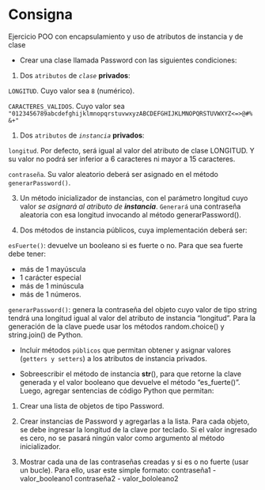 # Consigna 

Ejercicio POO con encapsulamiento y uso de atributos de instancia y de clase

- Crear una clase llamada Password con las siguientes condiciones:
1. Dos `atributos` de _`clase`_ **privados**:
   
`LONGITUD`. Cuyo valor sea ```8``` (numérico).
   
`CARACTERES_VALIDOS`. Cuyo valor sea
`"0123456789abcdefghijklmnopqrstuvwxyzABCDEFGHIJKLMNOPQRSTUVWXYZ<=>@#%
&+"`

1. Dos `atributos` de _`instancia`_ **privados**:

`longitud`. Por defecto, será igual al valor del atributo de clase LONGITUD. Y su valor no
podrá ser inferior a 6 caracteres ni mayor a 15 caracteres.

`contraseña`. Su valor aleatorio deberá ser asignado en el método `generarPassword()`.

3. Un método inicializador de instancias, con el parámetro longitud cuyo valor _se asignará al atributo de **instancia**_. 
`Generará` una contraseña aleatoria con esa longitud invocando al método generarPassword().

4. Dos métodos de instancia públicos, cuya implementación deberá ser:
   
`esFuerte()`: devuelve un booleano si es fuerte o no. Para que sea fuerte debe tener:
   - más de 1 mayúscula
   - 1 carácter especial
   - más de 1 minúscula 
   - más de 1 números.

`generarPassword()`: genera la contraseña del objeto cuyo valor de tipo string tendrá una longitud igual al valor del atributo de instancia “longitud”. Para la generación de la clave puede usar los métodos random.choice() y string.join() de Python.

- Incluir métodos `públicos` que permitan obtener y asignar valores (`getters y setters`) a los
atributos de instancia privados.

- Sobreescribir el método de instancia __str__(), para que retorne la clave generada y el valor booleano que devuelve el método “es_fuerte()”.
Luego, agregar sentencias de código Python que permitan:
1. Crear una lista de objetos de tipo Password.
   
2. Crear instancias de Password y agregarlas a la lista. Para cada objeto, se debe ingresar la
longitud de la clave por teclado. Si el valor ingresado es cero, no se pasará ningún valor
como argumento al método inicializador.

1. Mostrar cada una de las contraseñas creadas y si es o no fuerte (usar un bucle). Para ello,
usar este simple formato:
contraseña1 - valor_booleano1
contraseña2 - valor_bololeano2
